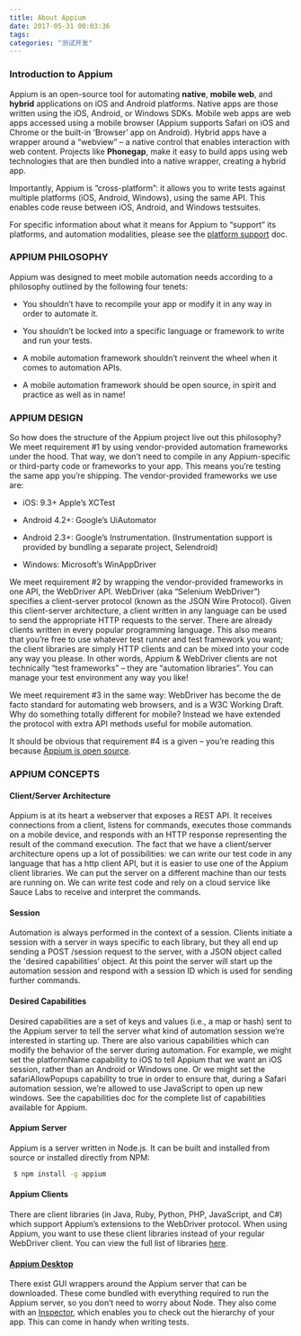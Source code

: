 ```yaml
---
title: About Appium
date: 2017-05-31 00:03:36
tags:
categories: "测试开发"
---
```


### Introduction to Appium

Appium is an open-source tool for automating **native**, **mobile web**, and **hybrid** applications on iOS and Android platforms. Native apps are those written using the iOS, Android, or Windows SDKs. Mobile web apps are web apps accessed using a mobile browser (Appium supports Safari on iOS and Chrome or the built-in ‘Browser’ app on Android). Hybrid apps have a wrapper around a “webview” – a native control that enables interaction with web content. Projects like **Phonegap**, make it easy to build apps using web technologies that are then bundled into a native wrapper, creating a hybrid app.

Importantly, Appium is “cross-platform”: it allows you to write tests against multiple platforms (iOS, Android, Windows), using the same API. This enables code reuse between iOS, Android, and Windows testsuites.

For specific information about what it means for Appium to “support” its platforms, and automation modalities, please see the [platform support](http://appium.io/slate/en/master/?ruby#appium-platform-support) doc.

<!--more-->

### APPIUM PHILOSOPHY

Appium was designed to meet mobile automation needs according to a philosophy outlined by the following four tenets:

* You shouldn’t have to recompile your app or modify it in any way in order to automate it.

* You shouldn’t be locked into a specific language or framework to write and run your tests.

* A mobile automation framework shouldn’t reinvent the wheel when it comes to automation APIs.

* A mobile automation framework should be open source, in spirit and practice as well as in name!

### APPIUM DESIGN

So how does the structure of the Appium project live out this philosophy? We meet requirement #1 by using vendor-provided automation frameworks under the hood. That way, we don’t need to compile in any Appium-specific or third-party code or frameworks to your app. This means you’re testing the same app you’re shipping. The vendor-provided frameworks we use are:

* iOS: 9.3+ Apple’s XCTest

* Android 4.2+: Google’s UiAutomator

* Android 2.3+: Google’s Instrumentation. (Instrumentation support is provided by bundling a separate project, Selendroid)

* Windows: Microsoft’s WinAppDriver

We meet requirement #2 by wrapping the vendor-provided frameworks in one API, the WebDriver API. WebDriver (aka “Selenium WebDriver”) specifies a client-server protocol (known as the JSON Wire Protocol). Given this client-server architecture, a client written in any language can be used to send the appropriate HTTP requests to the server. There are already clients written in every popular programming language. This also means that you’re free to use whatever test runner and test framework you want; the client libraries are simply HTTP clients and can be mixed into your code any way you please. In other words, Appium & WebDriver clients are not technically “test frameworks” – they are “automation libraries”. You can manage your test environment any way you like!

We meet requirement #3 in the same way: WebDriver has become the de facto standard for automating web browsers, and is a W3C Working Draft. Why do something totally different for mobile? Instead we have extended the protocol with extra API methods useful for mobile automation.

It should be obvious that requirement #4 is a given – you’re reading this because [Appium is open source](https://github.com/appium/appium).

### APPIUM CONCEPTS

#### Client/Server Architecture

Appium is at its heart a webserver that exposes a REST API. It receives connections from a client, listens for commands, executes those commands on a mobile device, and responds with an HTTP response representing the result of the command execution. The fact that we have a client/server architecture opens up a lot of possibilities: we can write our test code in any language that has a http client API, but it is easier to use one of the Appium client libraries. We can put the server on a different machine than our tests are running on. We can write test code and rely on a cloud service like Sauce Labs to receive and interpret the commands.

#### Session

Automation is always performed in the context of a session. Clients initiate a session with a server in ways specific to each library, but they all end up sending a POST /session request to the server, with a JSON object called the 'desired capabilities’ object. At this point the server will start up the automation session and respond with a session ID which is used for sending further commands.

#### Desired Capabilities

Desired capabilities are a set of keys and values (i.e., a map or hash) sent to the Appium server to tell the server what kind of automation session we’re interested in starting up. There are also various capabilities which can modify the behavior of the server during automation. For example, we might set the platformName capability to iOS to tell Appium that we want an iOS session, rather than an Android or Windows one. Or we might set the safariAllowPopups capability to true in order to ensure that, during a Safari automation session, we’re allowed to use JavaScript to open up new windows. See the capabilities doc for the complete list of capabilities available for Appium.

#### Appium Server

Appium is a server written in Node.js. It can be built and installed from source or installed directly from NPM:
```sh
 $ npm install -g appium
 ```

#### Appium Clients

There are client libraries (in Java, Ruby, Python, PHP, JavaScript, and C#) which support Appium’s extensions to the WebDriver protocol. When using Appium, you want to use these client libraries instead of your regular WebDriver client. You can view the full list of libraries [here](http://appium.io/slate/en/master/?ruby#list-of-client-libraries-with-appium-server-support).

#### [Appium Desktop](https://github.com/appium/appium-desktop/releases/tag/v1.0.2-beta.2)

There exist GUI wrappers around the Appium server that can be downloaded. These come bundled with everything required to run the Appium server, so you don’t need to worry about Node. They also come with an [Inspector](), which enables you to check out the hierarchy of your app. This can come in handy when writing tests.
